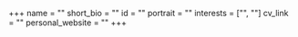 +++
name = ""
short_bio = ""
id = ""
portrait = ""
interests = ["", ""]
cv_link = ""
personal_website = ""
+++
